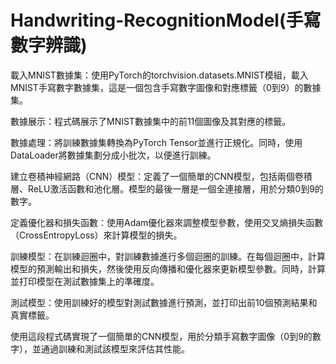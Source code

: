 # Handwriting-RecognitionModel(手寫數字辨識)

載入MNIST數據集：使用PyTorch的torchvision.datasets.MNIST模組，載入MNIST手寫數字數據集，這是一個包含手寫數字圖像和對應標籤（0到9）的數據集。

數據展示：程式碼展示了MNIST數據集中的前11個圖像及其對應的標籤。

數據處理：將訓練數據集轉換為PyTorch Tensor並進行正規化。同時，使用DataLoader將數據集劃分成小批次，以便進行訓練。

建立卷積神經網路（CNN）模型：定義了一個簡單的CNN模型，包括兩個卷積層、ReLU激活函數和池化層。模型的最後一層是一個全連接層，用於分類0到9的數字。

定義優化器和損失函數：使用Adam優化器來調整模型參數，使用交叉熵損失函數（CrossEntropyLoss）來計算模型的損失。

訓練模型：在訓練迴圈中，對訓練數據進行多個迴圈的訓練。在每個迴圈中，計算模型的預測輸出和損失，然後使用反向傳播和優化器來更新模型參數。同時，計算並打印模型在測試數據集上的準確度。

測試模型：使用訓練好的模型對測試數據進行預測，並打印出前10個預測結果和真實標籤。

使用這段程式碼實現了一個簡單的CNN模型，用於分類手寫數字圖像（0到9的數字），並通過訓練和測試該模型來評估其性能。
